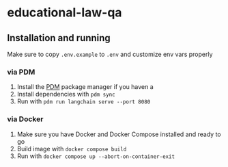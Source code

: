 # educational-law-qa

## Installation and running

Make sure to copy `.env.example` to `.env` and customize env vars properly

### via PDM

1. Install the [PDM](https://pdm-project.org/) package manager if you haven a
1. Install dependencies with `pdm sync`
1. Run with `pdm run langchain serve --port 8080`

### via Docker

1. Make sure you have Docker and Docker Compose installed and ready to go
1. Build image with `docker compose build`
1. Run with `docker compose up --abort-on-container-exit`
